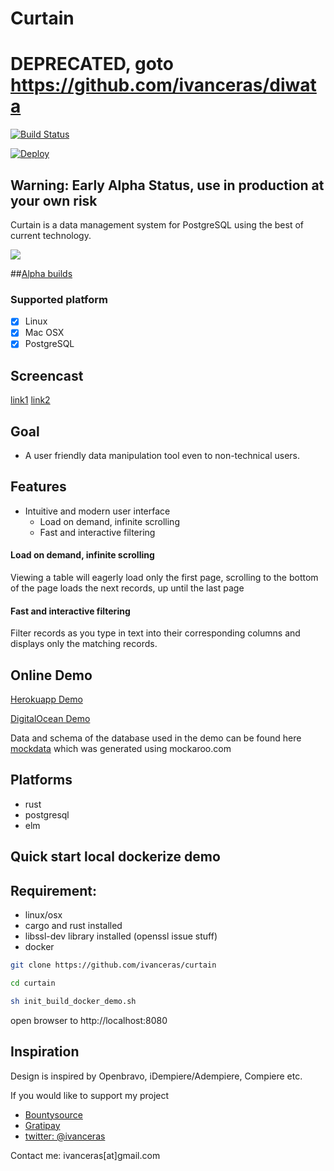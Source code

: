 # Curtain

# DEPRECATED, goto https://github.com/ivanceras/diwata

[![Build Status](https://api.travis-ci.org/ivanceras/curtain.svg)](https://travis-ci.org/ivanceras/curtain)

[![Deploy](https://www.herokucdn.com/deploy/button.svg)](https://heroku.com/deploy?template=https://github.com/ivanceras/curtain/tree/master)

## Warning: Early Alpha Status, use in production at your own risk

Curtain is a data management system for PostgreSQL using the best of current technology.

![](https://raw.githubusercontent.com/ivanceras/curtain/master/screenshots/users.png)

##[Alpha builds](https://github.com/ivanceras/curtain-releases)
### Supported platform
- [x] Linux
- [x] Mac OSX
- [x] PostgreSQL

## Screencast
[link1](https://gfycat.com/GlossyDownrightBorderterrier) [link2](http://s1.webmshare.com/BXZxE.webm)


## Goal
- A user friendly data manipulation tool even to non-technical users.

## Features
- Intuitive and modern user interface
    - Load on demand, infinite scrolling
    - Fast and interactive filtering

#### Load on demand, infinite scrolling
Viewing a table will eagerly load only the first page, scrolling to the bottom of the page
loads the next records, up until the last page

#### Fast and interactive filtering
Filter records as you type in text into their corresponding columns and displays only the matching records.



## Online Demo

[Herokuapp Demo](http://curtain-elm.herokuapp.com)

[DigitalOcean Demo](http://138.68.253.245/curtain/)

Data and schema of the database used in the demo can be found here [mockdata](https://github.com/ivanceras/mockdata) which was generated using mockaroo.com


## Platforms
   - rust
   - postgresql
   - elm
  
## Quick start local dockerize demo

## Requirement:
 - linux/osx
 - cargo and rust installed
 - libssl-dev library installed (openssl issue stuff)
 - docker

```sh
git clone https://github.com/ivanceras/curtain

cd curtain

sh init_build_docker_demo.sh

```
open browser to http://localhost:8080



## Inspiration
Design is inspired by Openbravo, iDempiere/Adempiere, Compiere etc.


If you would like to support my project
- [Bountysource](https://www.bountysource.com/teams/ivanceras)
- [Gratipay](https://gratipay.com/~ivanceras/)
- [twitter: @ivanceras](https://twitter.com/ivanceras)

Contact me: ivanceras[at]gmail.com

